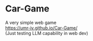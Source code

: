 # Car-Game
A very simple web game<br>
https://umr-iv.github.io/Car-Game/<br>
(Just testing LLM capability in web dev)
